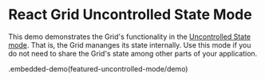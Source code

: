 # React Grid Uncontrolled State Mode

This demo demonstrates the Grid's functionality in the [Uncontrolled State mode](../../docs/guides/controlled-and-uncontrolled-modes.md). That is, the Grid mananges its state internally. Use this mode if you do not need to share the Grid's state among other parts of your application.

.embedded-demo(featured-uncontrolled-mode/demo)
